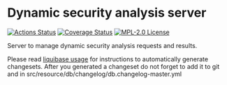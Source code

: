 # Dynamic security analysis server

[![Actions Status](https://github.com/gridsuite/dynamic-security-analysis-server/workflows/CI/badge.svg)](https://github.com/gridsuite/dynamic-security-analysis-server/actions)
[![Coverage Status](https://sonarcloud.io/api/project_badges/measure?project=org.gridsuite%3Adynamic-security-analysis-server&metric=coverage)](https://sonarcloud.io/component_measures?id=org.gridsuite%3Adynamic-security-analysis-server&metric=coverage)
[![MPL-2.0 License](https://img.shields.io/badge/license-MPL_2.0-blue.svg)](https://www.mozilla.org/en-US/MPL/2.0/)

Server to manage dynamic security analysis requests and results.

Please read [liquibase usage](https://github.com/powsybl/powsybl-parent/#liquibase-usage) for instructions to automatically generate changesets.
After you generated a changeset do not forget to add it to git and in src/resource/db/changelog/db.changelog-master.yml

